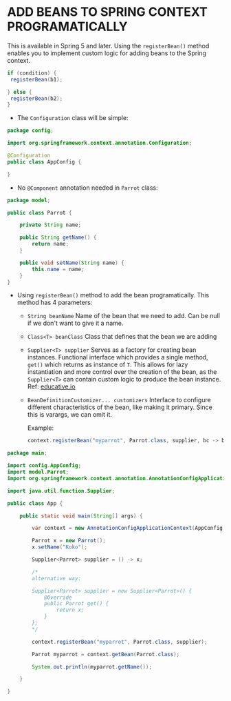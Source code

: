 # ADD BEANS TO SPRING CONTEXT PROGRAMATICALLY

This is available in Spring 5 and later. Using the `registerBean()` method enables you to implement custom logic for adding beans to the Spring context.

```java
if (condition) {
 registerBean(b1);

} else {
 registerBean(b2);
}
```

- The `Configuration` class will be simple:

```java
package config;

import org.springframework.context.annotation.Configuration;

@Configuration
public class AppConfig {

}
```

- No `@Component` annotation needed in `Parrot` class:

```java
package model;

public class Parrot {

    private String name;

    public String getName() {
        return name;
    }

    public void setName(String name) {
        this.name = name;
    }
}
```

- Using `registerBean()` method to add the bean programatically. This method has 4 parameters:

  - `String beanName`
    Name of the bean that we need to add. Can be null if we don't want to give it a name.
  - `Class<T> beanClass`
    Class that defines that the bean we are adding
  - `Supplier<T> supplier`
    Serves as a factory for creating bean instances. Functional interface which provides a single method, `get()` which returns as instance of `T`. This allows for lazy instantiation and more control over the creation of the bean, as the `Supplier<T>` can contain custom logic to produce the bean instance.
    Ref: [educative.io](https://www.educative.io/answers/what-is-the-supplier-functional-interface-in-java)
  - `BeanDefinitionCustomizer... customizers`
    Interface to configure different characteristics of the bean, like making it primary. Since this is varargs, we can omit it.

    Example:

    ```java
    context.registerBean("myparrot", Parrot.class, supplier, bc -> bc.setPrimary(true));
    ```

```java
package main;

import config.AppConfig;
import model.Parrot;
import org.springframework.context.annotation.AnnotationConfigApplicationContext;

import java.util.function.Supplier;

public class App {

    public static void main(String[] args) {

        var context = new AnnotationConfigApplicationContext(AppConfig.class);

        Parrot x = new Parrot();
        x.setName("Koko");

        Supplier<Parrot> supplier = () -> x;

        /*
        alternative way:

        Supplier<Parrot> supplier = new Supplier<Parrot>() {
            @Override
            public Parrot get() {
                return x;
            }
        };
        */

        context.registerBean("myparrot", Parrot.class, supplier);

        Parrot myparrot = context.getBean(Parrot.class);

        System.out.println(myparrot.getName());

    }

}
```
